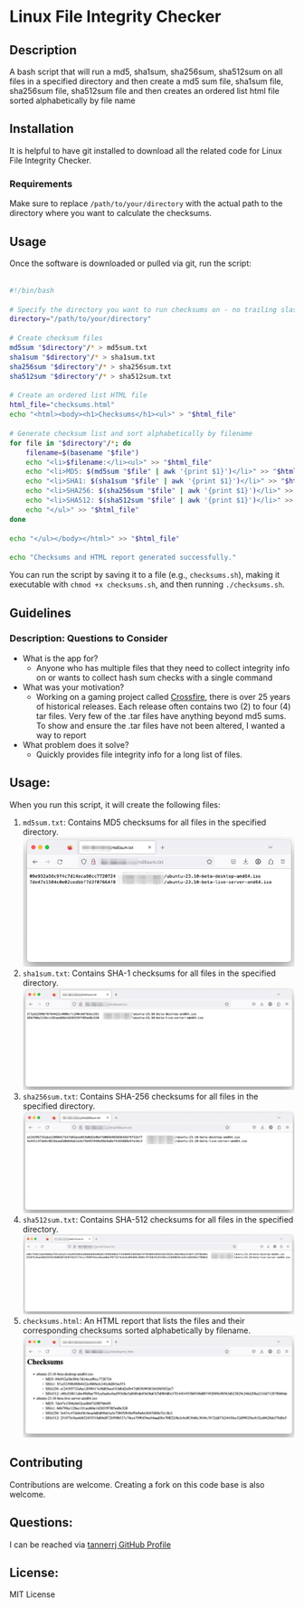 # Linux File Integrity Checker

## Description

A bash script that will run a md5, sha1sum, sha256sum, sha512sum on all files in a specified directory and then create a md5 sum file, sha1sum file, sha256sum file, sha512sum file and then creates an ordered list html file sorted alphabetically by file name

## Installation

It is helpful to have git installed to download all the related code for Linux File Integrity Checker.

### Requirements

Make sure to replace `/path/to/your/directory` with the actual path to the directory where you want to calculate the checksums.

## Usage

Once the software is downloaded or pulled via git, run the script:

```bash

#!/bin/bash

# Specify the directory you want to run checksums on - no trailing slash at the end of the directory path or else it will mess up with the summary info
directory="/path/to/your/directory"

# Create checksum files
md5sum "$directory"/* > md5sum.txt
sha1sum "$directory"/* > sha1sum.txt
sha256sum "$directory"/* > sha256sum.txt
sha512sum "$directory"/* > sha512sum.txt

# Create an ordered list HTML file
html_file="checksums.html"
echo "<html><body><h1>Checksums</h1><ul>" > "$html_file"

# Generate checksum list and sort alphabetically by filename
for file in "$directory"/*; do
    filename=$(basename "$file")
    echo "<li>$filename:</li><ul>" >> "$html_file"
    echo "<li>MD5: $(md5sum "$file" | awk '{print $1}')</li>" >> "$html_file"
    echo "<li>SHA1: $(sha1sum "$file" | awk '{print $1}')</li>" >> "$html_file"
    echo "<li>SHA256: $(sha256sum "$file" | awk '{print $1}')</li>" >> "$html_file"
    echo "<li>SHA512: $(sha512sum "$file" | awk '{print $1}')</li>" >> "$html_file"
    echo "</ul>" >> "$html_file"
done

echo "</ul></body></html>" >> "$html_file"

echo "Checksums and HTML report generated successfully."

```

You can run the script by saving it to a file (e.g., `checksums.sh`), making it executable with `chmod +x checksums.sh`, and then running `./checksums.sh`.

## Guidelines

### Description: Questions to Consider

 * What is the app for?
   * Anyone who has multiple files that they need to collect integrity info on or wants to collect hash sum checks with a single command
 * What was your motivation?
   * Working on a gaming project called [Crossfire](https://sourceforge.net/projects/crossfire/), there is over 25 years of historical releases. Each release often contains two (2) to four (4) tar files. Very few of the .tar files have anything beyond md5 sums. To show and ensure the .tar files have not been altered, I wanted a way to report 
 * What problem does it solve?
   * Quickly provides file integrity info for a long list of files.


## Usage:

When you run this script, it will create the following files:

 1. `md5sum.txt`: Contains MD5 checksums for all files in the specified directory.
 ![md5sum.txt](images/checksum-report-iso_md5sum-sample.png)
 2. `sha1sum.txt`: Contains SHA-1 checksums for all files in the specified directory.
 ![md5sum.txt](images/checksum-report-iso_sha1sum-sample.png)
 3. `sha256sum.txt`: Contains SHA-256 checksums for all files in the specified directory.
 ![md5sum.txt](images/checksum-report-iso_sha256sum-sample.png)
 4. `sha512sum.txt`: Contains SHA-512 checksums for all files in the specified directory.
 ![md5sum.txt](images/checksum-report-iso_sha512sum-sample.png)
 5. `checksums.html`: An HTML report that lists the files and their corresponding checksums sorted alphabetically by filename.
 ![md5sum.txt](images/checksum-report-iso_sample.png)



## Contributing

Contributions are welcome. Creating a fork on this code base is also welcome.

## Questions:

I can be reached via [tannerrj GitHub Profile](https://github.com/tannerrj)

## License:

MIT License
